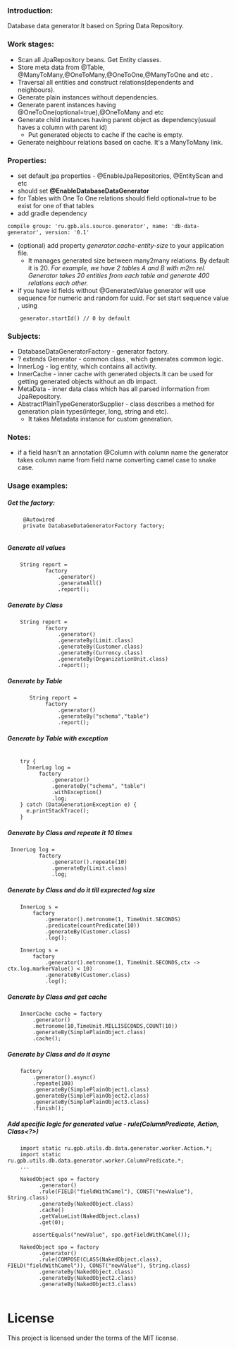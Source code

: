 ### Introduction:
Database data generator.It based on Spring Data Repository.

### Work stages:
* Scan all JpaRepository beans. Get Entity classes. 
* Store meta data from @Table, @ManyToMany,@OneToMany,@OneToOne,@ManyToOne and etc .
* Traversal all entities and construct relations(dependents and neighbours).
* Generate plain instances without dependencies.
* Generate parent instances having @OneToOne(optional=true),@OneToMany and etc
* Generate child instances having parent object as dependency(usual haves a column with parent id)
    * Put generated objects to cache if the cache is empty. 
* Generate neighbour relations based on cache. It's a ManyToMany link.


### Properties:
* set default jpa properties - @EnableJpaRepositories, @EntityScan and etc
* should set **@EnableDatabaseDataGenerator**
* for Tables with One To One relations should field optional=true to be exist for one of that tables 
* add gradle dependency  
```
compile group: 'ru.gpb.als.source.generator', name: 'db-data-generator', version: '0.1'
```
* (optional) add property *generator.cache-entity-size* to your application file. 
    * It manages generated size between many2many relations. By default it is 20.
      *For example, we have 2 tables A and B with m2m rel. Generator takes 20 entities from each table and generate 400 relations each other.*
* if you have id fields without @GeneratedValue generator will use sequence for numeric and random for uuid. For set start sequence value , using 
```
    generator.startId() // 0 by default
```
### Subjects:
* DatabaseDataGeneratorFactory - generator factory.
* ? extends Generator - common class , which generates common logic.
* InnerLog - log entity, which contains all activity.
* InnerCache - inner cache with generated objects.It can be used for getting generated objects without an db impact.  
* MetaData - inner data class which has all parsed information from JpaRepository.
* AbstractPlainTypeGeneratorSupplier - class describes a method for generation plain types(integer, long, string and etc). 
    * It takes Metadata instance for custom generation.


### Notes:
* if a field hasn't an annotation @Column with column name the generator takes column 
name from field name converting camel case to snake case.

### Usage examples:

##### Get the factory:
```
     @Autowired
     private DatabaseDataGeneratorFactory factory;
     
```
##### Generate all values

```
    String report =
            factory
                .generator()
                .generateAll()
                .report();

```

##### Generate by Class
```
    String report =
            factory
                .generator()
                .generateBy(Limit.class)
                .generateBy(Customer.class)
                .generateBy(Currency.class)
                .generateBy(OrganizationUnit.class)
                .report();

```
##### Generate by Table
```
       String report =
            factory
                .generator()
                .generateBy("schema","table")
                .report();

```

##### Generate by Table with exception
```

    try {
      InnerLog log =
          factory
              .generator()
              .generateBy("schema", "table")
              .withException()
              .log;
    } catch (DataGenerationException e) {
      e.printStackTrace();
    }

```

##### Generate by Class and repeate it 10 times
```
 InnerLog log =
          factory
              .generator().repeate(10)
              .generateBy(Limit.class)
              .log;

```
##### Generate by Class and do it till exprected log size  
```
    InnerLog s =
        factory
            .generator().metronome(1, TimeUnit.SECONDS)
            .predicate(countPredicate(10))
            .generateBy(Customer.class)
            .log();

    InnerLog s =
        factory
            .generator().metronome(1, TimeUnit.SECONDS,ctx -> ctx.log.markerValue() < 10)
            .generateBy(Customer.class)
            .log();
```
##### Generate by Class and get cache 
```
    InnerCache cache = factory
        .generator()
        .metronome(10,TimeUnit.MILLISECONDS,COUNT(10))
        .generateBy(SimplePlainObject.class)
        .cache();
```

##### Generate by Class and do it async
```
    factory
        .generator().async()
        .repeate(100)
        .generateBy(SimplePlainObject1.class)
        .generateBy(SimplePlainObject2.class)
        .generateBy(SimplePlainObject3.class)
        .finish();
```
##### Add specific logic for generated value - rule(ColumnPredicate, Action, Class<?>)
```
    import static ru.gpb.utils.db.data.generator.worker.Action.*;
    import static ru.gpb.utils.db.data.generator.worker.ColumnPredicate.*;
    ... 
    
    NakedObject spo = factory
    	  .generator()
    	  .rule(FIELD("fieldWithCamel"), CONST("newValue"), String.class)
    	  .generateBy(NakedObject.class)
    	  .cache()
    	  .getValueList(NakedObject.class)
    	  .get(0);
    
    	assertEquals("newValue", spo.getFieldWithCamel());
    	
    NakedObject spo = factory
          .generator()
          .rule(COMPOSE(CLASS(NakedObject.class), FIELD("fieldWithCamel")), CONST("newValue"), String.class)
          .generateBy(NakedObject.class)
          .generateBy(NakedObject2.class)
          .generateBy(NakedObject3.class)
    	
```

# License
This project is licensed under the terms of the MIT license.
